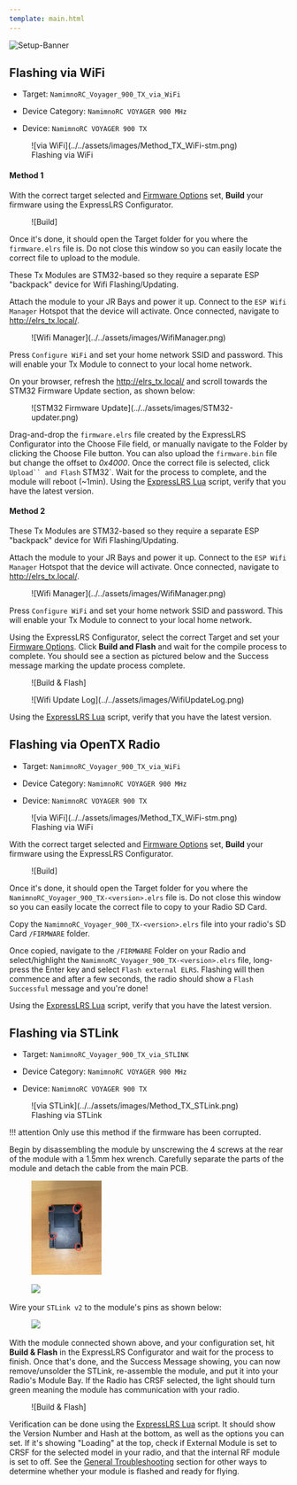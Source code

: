 ```yaml
---
template: main.html
---
```


![Setup-Banner](https://raw.githubusercontent.com/ExpressLRS/ExpressLRS-hardware/master/img/quick-start.png)

## Flashing via WiFi

- Target: `NamimnoRC_Voyager_900_TX_via_WiFi`

- Device Category: `NamimnoRC VOYAGER 900 MHz`

- Device: `NamimnoRC VOYAGER 900 TX`

<figure markdown>
![via WiFi](../../assets/images/Method_TX_WiFi-stm.png)
<figcaption>Flashing via WiFi</figcaption>
</figure>

#### Method 1

With the correct target selected and [Firmware Options] set, **Build** your firmware using the ExpressLRS Configurator.

<figure markdown>
![Build]
</figure>

Once it's done, it should open the Target folder for you where the `firmware.elrs` file is. Do not close this window so you can easily locate the correct file to upload to the module.

These Tx Modules are STM32-based so they require a separate ESP "backpack" device for Wifi Flashing/Updating. 

Attach the module to your JR Bays and power it up. Connect to the `ESP Wifi Manager` Hotspot that the device will activate. Once connected, navigate to http://elrs_tx.local/.

<figure markdown>
![Wifi Manager](../../assets/images/WifiManager.png)
</figure>

Press `Configure WiFi` and set your home network SSID and password. This will enable your Tx Module to connect to your local home network.

On your browser, refresh the http://elrs_tx.local/ and scroll towards the STM32 Firmware Update section, as shown below:

<figure markdown>
![STM32 Firmware Update](../../assets/images/STM32-updater.png)
</figure>

Drag-and-drop the `firmware.elrs` file created by the ExpressLRS Configurator into the Choose File field, or manually navigate to the Folder by clicking the Choose File button. You can also upload the `firmware.bin` file but change the offset to _0x4000_. Once the correct file is selected, click `Upload`` and Flash` STM32`. Wait for the process to complete, and the module will reboot (~1min). Using the [ExpressLRS Lua] script, verify that you have the latest version.

#### Method 2

These Tx Modules are STM32-based so they require a separate ESP "backpack" device for Wifi Flashing/Updating. 

Attach the module to your JR Bays and power it up. Connect to the `ESP Wifi Manager` Hotspot that the device will activate. Once connected, navigate to http://elrs_tx.local/.

<figure markdown>
![Wifi Manager](../../assets/images/WifiManager.png)
</figure>

Press `Configure WiFi` and set your home network SSID and password. This will enable your Tx Module to connect to your local home network.

Using the ExpressLRS Configurator, select the correct Target and set your [Firmware Options]. Click **Build and Flash** and wait for the compile process to complete. You should see a section as pictured below and the Success message marking the update process complete.

<figure markdown>
![Build & Flash]
</figure>

<figure markdown>
![Wifi Update Log](../../assets/images/WifiUpdateLog.png)
</figure>

Using the [ExpressLRS Lua] script, verify that you have the latest version.

## Flashing via OpenTX Radio

- Target: `NamimnoRC_Voyager_900_TX_via_WiFi`

- Device Category: `NamimnoRC VOYAGER 900 MHz`

- Device: `NamimnoRC VOYAGER 900 TX`

<figure markdown>
![via WiFi](../../assets/images/Method_TX_WiFi-stm.png)
<figcaption>Flashing via WiFi</figcaption>
</figure>

With the correct target selected and [Firmware Options] set, **Build** your firmware using the ExpressLRS Configurator.

<figure markdown>
![Build]
</figure>

Once it's done, it should open the Target folder for you where the `NamimnoRC_Voyager_900_TX-<version>.elrs` file is. Do not close this window so you can easily locate the correct file to copy to your Radio SD Card.

Copy the `NamimnoRC_Voyager_900_TX-<version>.elrs` file into your radio's SD Card `/FIRMWARE` folder.

Once copied, navigate to the `/FIRMWARE` Folder on your Radio and select/highlight the `NamimnoRC_Voyager_900_TX-<version>.elrs` file, long-press the Enter key and select `Flash external ELRS`. Flashing will then commence and after a few seconds, the radio should show a `Flash Successful` message and you're done!

Using the [ExpressLRS Lua] script, verify that you have the latest version.

## Flashing via STLink

- Target: `NamimnoRC_Voyager_900_TX_via_STLINK`

- Device Category: `NamimnoRC VOYAGER 900 MHz`

- Device: `NamimnoRC VOYAGER 900 TX`

<figure markdown>
![via STLink](../../assets/images/Method_TX_STLink.png)
<figcaption>Flashing via STLink</figcaption>
</figure>

!!! attention 
    Only use this method if the firmware has been corrupted.

Begin by disassembling the module by unscrewing the 4 screws at the rear of the module with a 1.5mm hex wrench. Carefully separate the parts of the module and detach the cable from the main PCB.

<figure markdown>
<img class="center-img" src="https://github.com/ExpressLRS/ExpressLRS-Hardware/blob/master/img/namimnoback.jpg?raw=true" width="30%">
</figure>

<figure markdown>
<img class="center-img" src="https://github.com/ExpressLRS/ExpressLRS-Hardware/blob/master/img/cable.jpg?raw=true" width="30%">
</figure>

Wire your `STLink v2` to the module's pins as shown below:

<figure markdown>
<img class="center-img" src="https://github.com/ExpressLRS/ExpressLRS-Hardware/blob/master/img/namimnopinout.png?raw=true" width="40%">
</figure>

With the module connected shown above, and your configuration set, hit **Build & Flash** in the ExpressLRS Configurator and wait for the process to finish. Once that's done, and the Success Message showing, you can now remove/unsolder the STLink, re-assemble the module, and put it into your Radio's Module Bay. If the Radio has CRSF selected, the light should turn green meaning the module has communication with your radio.

<figure markdown>
![Build & Flash]
</figure>

Verification can be done using the [ExpressLRS Lua] script. It should show the Version Number and Hash at the bottom, as well as the options you can set. If it's showing "Loading" at the top, check if External Module is set to CRSF for the selected model in your radio, and that the internal RF module is set to off. See the [General Troubleshooting] section for other ways to determine whether your module is flashed and ready for flying.

[Build]: ../../assets/images/Build.png
[Build & Flash]: ../../assets/images/BuildFlash.png
[Firmware Options]: ../firmware-options.md
[Radio Preparation]: tx-prep.md
[ExpressLRS Lua]: lua-howto.md
[General Troubleshooting]: ../troubleshooting.md#general-troubleshooting

